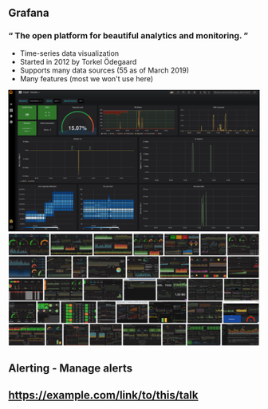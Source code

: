 <!-- .slide: style="visibility:hidden;" data-state="normal" id="grafana-intro" data-timing="30" -->
## Grafana
<h3>
<q>
The open platform for beautiful analytics and monitoring.
</q>
</h3>

* Time-series data visualization
* Started in 2012 by Torkel Ödegaard
* Supports many data sources (55 as of March 2019)
* Many features (most we won't use here)


<!-- .slide: class="full-screen" data-state="normal" id="grafana-dash" data-timing="30" -->
<img src="https://raw.githubusercontent.com/ceph/ceph/master/monitoring/grafana/screenshots/ceph-cluster1.png" />


<!-- .slide: class="full-screen" data-state="normal" id="grafana-dashs" data-timing="30" -->
<img src="images/grafana-dashboards.png" />


<!-- .slide: data-state="normal" id="alerts-alertmanager" data-timing="30" -->
## Alerting - Manage alerts


<!-- .slide: data-state="normal" id="credits" data-menu-title="QR code" data-timing="0" -->
<div class="qrcode palette-text" id="qrcode-talk" />

<h2><a href="https://example.com/link/to/this/talk" target="_blank"
       id="talk">https://example.com/link/to/this/talk</a></h2>

